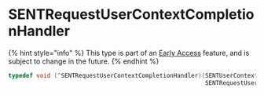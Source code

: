 # SENTRequestUserContextCompletionHandler

{% hint style="info" %}
This type is part of an [Early Access](../../../../appendix/feature-production-readiness.md) feature, and is subject to change in the future.
{% endhint %}



```objectivec
typedef void (^SENTRequestUserContextCompletionHandler)(SENTUserContext *_Nullable userContext,
                                                        SENTRequestUserContextError *_Nullable error);
```
